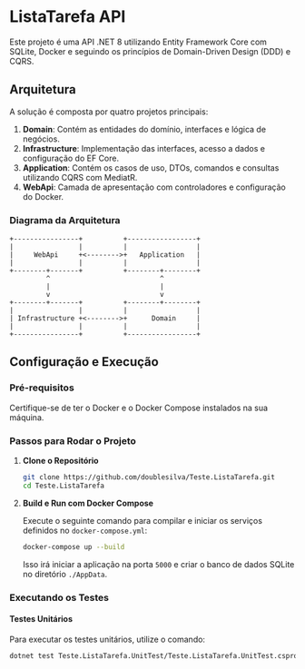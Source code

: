 # ListaTarefa API

Este projeto é uma API .NET 8 utilizando Entity Framework Core com SQLite, Docker 
e seguindo os princípios de Domain-Driven Design (DDD) e CQRS.

## Arquitetura

A solução é composta por quatro projetos principais:

1. **Domain**: Contém as entidades do domínio, interfaces e lógica de negócios.
2. **Infrastructure**: Implementação das interfaces, acesso a dados e configuração do EF Core.
3. **Application**: Contém os casos de uso, DTOs, comandos e consultas utilizando CQRS com MediatR.
4. **WebApi**: Camada de apresentação com controladores e configuração do Docker.

### Diagrama da Arquitetura

```plaintext
+----------------+          +-----------------+
|                |          |                 |
|     WebApi     +<-------->+   Application   |
|                |          |                 |
+--------+-------+          +--------+--------+
         ^                           ^
         |                           |
         v                           v
+--------+-------+          +--------+--------+
|                |          |                 |
| Infrastructure +<-------->+      Domain     |
|                |          |                 |
+----------------+          +-----------------+
```

## Configuração e Execução

### Pré-requisitos

Certifique-se de ter o Docker e o Docker Compose instalados na sua máquina.

### Passos para Rodar o Projeto

1. **Clone o Repositório**

   ```bash
   git clone https://github.com/doublesilva/Teste.ListaTarefa.git
   cd Teste.ListaTarefa
   ```

2. **Build e Run com Docker Compose**

   Execute o seguinte comando para compilar e iniciar os serviços definidos no `docker-compose.yml`:

   ```bash
   docker-compose up --build
   ```

   Isso irá iniciar a aplicação na porta `5000` e criar o banco de dados SQLite no diretório `./AppData`.

### Executando os Testes

#### Testes Unitários

Para executar os testes unitários, utilize o comando:

```bash
dotnet test Teste.ListaTarefa.UnitTest/Teste.ListaTarefa.UnitTest.csproj
```
